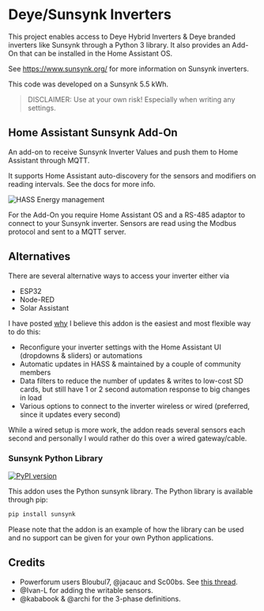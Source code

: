 # Deye/Sunsynk Inverters

This project enables access to Deye Hybrid Inverters & Deye branded inverters like Sunsynk through a Python 3 library. It also provides an Add-On that can be installed in the Home Assistant OS.

See <https://www.sunsynk.org/> for more information on Sunsynk inverters.

This code was developed on a Sunsynk 5.5 kWh.

> DISCLAIMER: Use at your own risk! Especially when writing any settings.

## Home Assistant Sunsynk Add-On

An add-on to receive Sunsynk Inverter Values and push them to Home Assistant through MQTT.

It supports Home Assistant auto-discovery for the sensors and modifiers on reading intervals. See the docs for more info.

![HASS Energy management](https://github.com/kellerza/sunsynk/raw/main/images/energy.png)

For the Add-On you require Home Assistant OS and a RS-485 adaptor to connect to your Sunsynk inverter. Sensors are read using the Modbus protocol and sent to a MQTT server.

## Alternatives

There are several alternative ways to access your inverter either via
- ESP32
- Node-RED
- Solar Assistant

I have posted [why](https://powerforum.co.za/topic/16136-home-assistant-inverter-integration-options/?do=findComment&comment=146782) I believe this addon is the easiest and most flexible way to do this:
- Reconfigure your inverter settings with the Home Assistant UI (dropdowns & sliders) or automations
- Automatic updates in HASS & maintained by a couple of community members
- Data filters to reduce the number of updates & writes to low-cost SD cards, but still have 1 or 2 second automation response to big changes in load
- Various options to connect to the inverter wireless or wired (preferred, since it updates every second)

While a wired setup is more work, the addon reads several sensors each second and personally I would rather do this over a wired gateway/cable.

### Sunsynk Python Library

[![PyPI version](https://badge.fury.io/py/sunsynk.svg)](https://pypi.org/project/sunsynk/)

This addon uses the Python sunsynk library. The Python library is available through pip:

```bash
pip install sunsynk
```

Please note that the addon is an example of how the library can be used and no support can be given for your own Python applications.

## Credits

- Powerforum users Bloubul7, @jacauc and Sc00bs. See [this thread](https://powerforum.co.za/topic/8646-my-sunsynk-8kw-data-collection-setup/).
- @Ivan-L for adding the writable sensors.
- @kababook & @archi for the 3-phase definitions.
